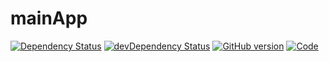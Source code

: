 # mainApp

[![Dependency Status](https://david-dm.org/littlehorsepocoto/mainApp.svg)](https://david-dm.org/littlehorsepocoto/mainApp)
[![devDependency Status](https://david-dm.org/littlehorsepocoto/mainApp/dev-status.svg)](https://david-dm.org/littlehorsepocoto/mainApp#info=devDependencies)
[![GitHub version](https://badge.fury.io/gh/littlehorsepocoto%2FmainApp.svg)](http://badge.fury.io/gh/littlehorsepocoto%2FmainApp)
[![Code](https://img.shields.io/badge/code-awsome-green.svg)](https://img.shields.io/badge/code-awsome-green.svg?style=plastic)
